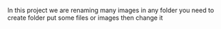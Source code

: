 In this project we are renaming many images in any folder you need to create folder put some files or images then change it 